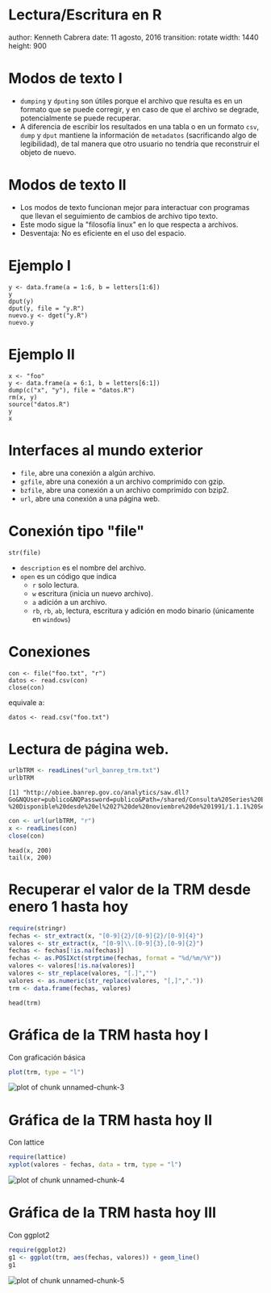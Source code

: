 Lectura/Escritura en R
========================================================
author: Kenneth Cabrera
date: 11 agosto, 2016
transition: rotate
width: 1440
height: 900



Modos de texto I
========================================================
- `dumping` y `dputing` son útiles porque el archivo que resulta es en
   un formato que se puede corregir, y en caso de que el archivo se
   degrade, potencialmente se puede recuperar.
- A diferencia de escribir los resultados en una tabla o en un formato
  `csv`, `dump` y `dput` mantiene la información de `metadatos`
  (sacrificando algo de legibilidad), de tal manera que otro usuario no
  tendría que reconstruir el objeto de nuevo.

Modos de texto II
========================================================
- Los modos de texto funcionan mejor para interactuar con programas que
  llevan el seguimiento de cambios de archivo tipo texto.
- Este modo sigue la "filosofía linux" en lo que respecta a archivos.
- Desventaja: No es eficiente en el uso del espacio.

Ejemplo I
========================================================
```
y <- data.frame(a = 1:6, b = letters[1:6])
y
dput(y)
dput(y, file = "y.R")
nuevo.y <- dget("y.R")
nuevo.y
```

Ejemplo II
========================================================
```
x <- "foo"
y <- data.frame(a = 6:1, b = letters[6:1])
dump(c("x", "y"), file = "datos.R")
rm(x, y)
source("datos.R")
y
x
```

Interfaces al mundo exterior
========================================================
- `file`, abre una conexión a algún archivo.
- `gzfile`, abre una conexión a un archivo comprimido con gzip.
- `bzfile`, abre una conexión a un archivo comprimido con bzip2.
- `url`, abre una conexión a una página web.

Conexión tipo "file"
========================================================
```
str(file)
```
- `description` es el nombre del archivo.
- `open` es un código que indica
   * `r` solo lectura.
   * `w` escritura (inicia un nuevo archivo).
   * `a` adición a un archivo.
   * `rb`, `rb`, `ab`, lectura, escritura y adición en modo binario
     (únicamente en `windows`)

Conexiones
========================================================
```
con <- file("foo.txt", "r")
datos <- read.csv(con)
close(con)
```

equivale a:
```
datos <- read.csv("foo.txt")
```

Lectura de página web.
========================================================

```r
urlbTRM <- readLines("url_banrep_trm.txt")
urlbTRM
```

```
[1] "http://obiee.banrep.gov.co/analytics/saw.dll?Go&NQUser=publico&NQPassword=publico&Path=/shared/Consulta%20Series%20Estadisticas%20desde%20Excel/1.%20Tasa%20de%20Cambio%20Peso%20Colombiano/1.1%20TRM%20-%20Disponible%20desde%20el%2027%20de%20noviembre%20de%201991/1.1.1%20Serie%20historica&Options=rdf"
```

```r
con <- url(urlbTRM, "r")
x <- readLines(con)
close(con)
```

```
head(x, 200)
tail(x, 200)
```


Recuperar el valor de la TRM desde enero 1 hasta hoy
========================================================

```r
require(stringr)
fechas <- str_extract(x, "[0-9]{2}/[0-9]{2}/[0-9]{4}")
valores <- str_extract(x, "[0-9]\\.[0-9]{3},[0-9]{2}")
fechas <- fechas[!is.na(fechas)]
fechas <- as.POSIXct(strptime(fechas, format = "%d/%m/%Y"))
valores <- valores[!is.na(valores)]
valores <- str_replace(valores, "[.]","")
valores <- as.numeric(str_replace(valores, "[,]","."))
trm <- data.frame(fechas, valores)
```

```
head(trm)
```


Gráfica de la TRM hasta hoy I
========================================================
Con graficación básica

```r
plot(trm, type = "l")
```

![plot of chunk unnamed-chunk-3](02_Lectura_Escritura-figure/unnamed-chunk-3-1.png)

Gráfica de la TRM hasta hoy II
========================================================
Con lattice

```r
require(lattice)
xyplot(valores ~ fechas, data = trm, type = "l")
```

![plot of chunk unnamed-chunk-4](02_Lectura_Escritura-figure/unnamed-chunk-4-1.png)

Gráfica de la TRM hasta hoy III
========================================================
Con ggplot2

```r
require(ggplot2)
g1 <- ggplot(trm, aes(fechas, valores)) + geom_line()
g1
```

![plot of chunk unnamed-chunk-5](02_Lectura_Escritura-figure/unnamed-chunk-5-1.png)


